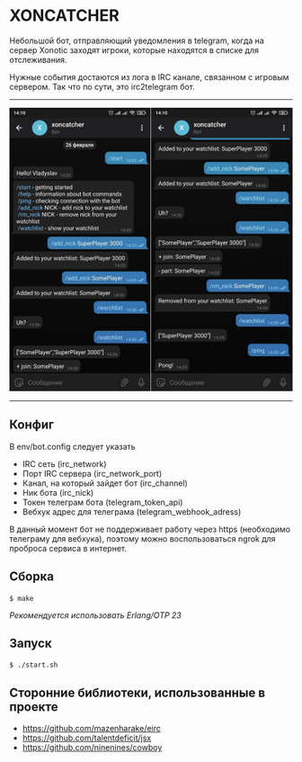 XONCATCHER
=====
Небольшой бот, отправляющий уведомления в telegram, когда на сервер Xonotic заходят игроки, которые находятся в списке для отслеживания.

Нужные события достаются из лога в IRC канале, связанном с игровым сервером. 
Так что по сути, это irc2telegram бот.
__________________________
![example_1.png](https://raw.githubusercontent.com/bukv/xoncatcher/master/screenshots/example_1.png "Bot interface")
__________________________

Конфиг
-----
В env/bot.config следует указать

- IRC сеть (irc_network)
- Порт IRC сервера (irc_network_port)
- Канал, на который зайдет бот (irc_channel)
- Ник бота (irc_nick)
- Токен телеграм бота (telegram_token_api)
- Вебхук адрес для телеграма (telegram_webhook_adress)

В данный момент бот не поддерживает работу через https (необходимо телеграму для вебхука), поэтому можно воспользоваться ngrok для проброса сервиса в интернет.

Сборка
-----

    $ make
_Рекомендуется использовать Erlang/OTP 23_

Запуск
-----

    $ ./start.sh

Сторонние библиотеки, использованные в проекте
-----
- https://github.com/mazenharake/eirc
- https://github.com/talentdeficit/jsx
- https://github.com/ninenines/cowboy
